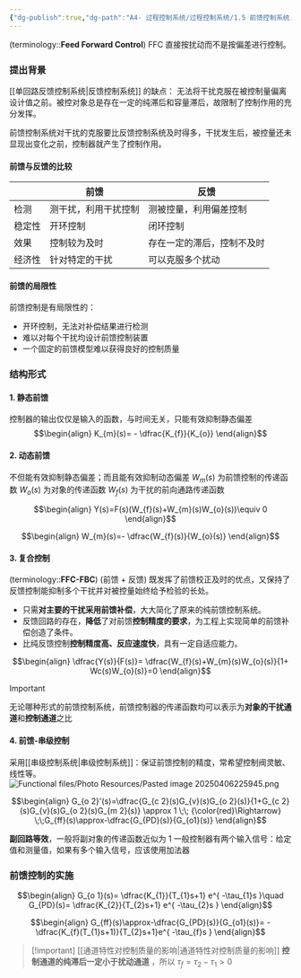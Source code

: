 ```yaml
---
{"dg-publish":true,"dg-path":"A4- 过程控制系统/过程控制系统/1.5 前馈控制系统.md","permalink":"/A4- 过程控制系统/过程控制系统/1.5 前馈控制系统/","dgPassFrontmatter":true,"noteIcon":"","created":"2025-03-03T10:05:22.000+08:00","updated":"2025-08-03T10:59:28.413+08:00"}
---
```


(terminology::**Feed Forward Control**) FFC 
直接按扰动而不是按偏差进行控制。

### 提出背景
[[单回路反馈控制系统\|反馈控制系统]] 的缺点： 无法将干扰克服在被控制量偏离设计值之前。被控对象总是存在一定的纯滞后和容量滞后，故限制了控制作用的充分发挥。

前馈控制系统对干扰的克服要比反馈控制系统及时得多，干扰发生后，被控量还未显现出变化之前，控制器就产生了控制作用。 


#### 前馈与反馈的比较
|     | 前馈         | 反馈            |
| --- | ---------- | ------------- |
| 检测  | 测干扰，利用干扰控制 | 测被控量，利用偏差控制   |
| 稳定性 | 开环控制       | 闭环控制          |
| 效果  | 控制较为及时     | 存在一定的滞后，控制不及时 |
| 经济性 | 针对特定的干扰    | 可以克服多个扰动      |
#### 前馈的局限性
前馈控制是有局限性的：
- 开环控制，无法对补偿结果进行检测
- 难以对每个干扰均设计前馈控制装置
- 一个固定的前馈模型难以获得良好的控制质量

### 结构形式

#### 1. 静态前馈
控制器的输出仅仅是输入的函数，与时间无关，只能有效抑制静态偏差
$$\begin{align}
K_{m}(s)= - \dfrac{K_{f}}{K_{o}}
\end{align}$$
#### 2. 动态前馈
不但能有效抑制静态偏差；而且能有效抑制动态偏差
$W_{m}(s)$ 为前馈控制的传递函数
$W_{o}(s)$ 为对象的传递函数
$W_{f}(s)$ 为干扰的前向通路传递函数

$$\begin{align}
Y(s)=F(s)(W_{f}(s)+W_{m}(s)W_{o}(s))\equiv 0
\end{align}$$

$$\begin{align}
W_{m}(s)=- \dfrac{W_{f}(s)}{W_{o}(s)}
\end{align}$$

#### 3. 复合控制 
(terminology::**FFC-FBC**) (前馈 + 反馈) 
既发挥了前馈校正及时的优点，又保持了反馈控制能抑制多个干扰并对被控量始终给予检验的长处。
- 只需**对主要的干扰采用前馈补偿**，大大简化了原来的纯前馈控制系统。
- 反馈回路的存在，**降低**了对前馈**控制精度的要求**，为工程上实现简单的前馈补偿创造了条件。
- 比纯反馈控制**控制精度高、反应速度快**，具有一定自适应能力。


$$\begin{align}
\dfrac{Y(s)}{F(s)}= \dfrac{W_{f}(s)+W_{m}(s)W_{o}(s)}{1+ Wc(s)W_{o}(s)}=0
\end{align}$$

> [!important] 
> 无论哪种形式的前馈控制系统，前馈控制器的传递函数均可以表示为**对象的干扰通道**和**控制通道**之比
 
#### 4. 前馈-串级控制
采用[[串级控制系统\|串级控制系统]]：保证前馈控制的精度，常希望控制阀灵敏、线性等。
![Functional files/Photo Resources/Pasted image 20250406225945.png](/img/user/Functional%20files/Photo%20Resources/Pasted%20image%2020250406225945.png)

$$\begin{align}
G_{o 2}'(s)=\dfrac{G_{c 2}(s)G_{v}(s)G_{o 2}(s)}{1+G_{c 2}(s)G_{v}(s)G_{o 2}(s)G_{m 2}(s)} \approx 1 \;\; {\color{red}\Rightarrow} \;\;G_{ff}(s)\approx-\dfrac{G_{PD}(s)}{G_{o1}(s)}
\end{align}$$

**副回路等效**，一般将副对象的传递函数近似为 1
一般控制器有两个输入信号：给定值和测量值，如果有多个输入信号，应该使用加法器 

### 前馈控制的实施 
$$\begin{align}
G_{o 1}(s)= \dfrac{K_{1}}{T_{1}s+1} e^{ -\tau_{1}s }\quad G_{PD}(s)= \dfrac{K_{2}}{T_{2}s+1} e^{ -\tau_{2}s }
\end{align}$$

$$\begin{align}
G_{ff}(s)\approx-\dfrac{G_{PD}(s)}{G_{o1}(s)}= -\dfrac{K_{f}(T_{1}s+1)}{T_{2}s+1}e^{ -\tau_{f}s }
\end{align}$$

> [!important] [[通道特性对控制质量的影响\|通道特性对控制质量的影响]]
> **控制通道的纯滞后一定小于扰动通道** ，所以 $\tau _f=\tau_{2}-\tau_{1}>0$ 


